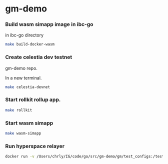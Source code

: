 # gm-demo

### Build wasm simapp image in ibc-go

in ibc-go directory

```bash
make build-docker-wasm
```

### Create celestia dev testnet

gm-demo repo.

In a new terminal.

```bash
make celestia-devnet
```

### Start rollkit rollup app.

```bash
make rollkit
```

### Start wasm simapp

```bash
make wasm-simapp
```

### Run hyperspace relayer

```bash
docker run -v /Users/chrly/IG/code/go/src/gm-demo/gm/test_configs:/test_configs ghcr.io/misko9/hyperspace:20231122v39 create-clients --config-b /test_configs/hyperspace_gm.toml --config-a /test_configs/hyperspace_simapp.toml --config-core /test_configs/config_core.toml
```
